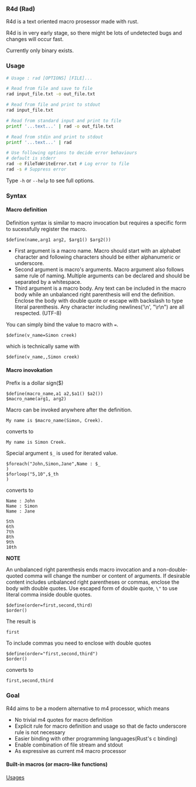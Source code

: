 ### R4d (Rad)

R4d is a text oriented macro prosessor made with rust.

R4d is in very early stage, so there might be lots of undetected bugs and
changes will occur fast.

Currently only binary exists.

### Usage

```bash
# Usage : rad [OPTIONS] [FILE]...

# Read from file and save to file
rad input_file.txt -o out_file.txt

# Read from file and print to stdout 
rad input_file.txt

# Read from standard input and print to file
printf '...text...' | rad -o out_file.txt

# Read from stdin and print to stdout 
printf '...text...' | rad 

# Use following options to decide error behaviours
# default is stderr
rad -e FileToWriteError.txt # Log error to file
rad -s # Suppress error
```

Type ```-h``` or ```--help``` to see full options.

### Syntax 

#### Macro definition

Definition syntax is similar to macro invocation but requires a specific form
to sucessfully register the macro.

```
$define(name,arg1 arg2, $arg1() $arg2())
```

- First argument is a macro name. Macro should start with an alphabet character
and following characters should be either alphanumeric or underscore.
- Second argument is macro's arguments. Macro argument also follows same rule
of naming. Multiple arguments can be declared and should be separated by a
whitespace.
- Third argument is a macro body. Any text can be included in the macro body
while an unbalanced right parenthesis will end the definition. Enclose the body
with double quote or escape with backslash to type literal parenthesis. Any
character including newlines('\n', "\r\n") are all respected. (UTF-8)

You can simply bind the value to macro with ```=```.

```
$define(v_name=Simon creek)
```
which is technically same with
```
$define(v_name,,Simon creek)
```

#### Macro inovokation

Prefix is a dollar sign($)
```
$define(macro_name,a1 a2,$a1() $a2())
$macro_name(arg1, arg2)
```
Macro can be invoked anywhere after the definition.
```
My name is $macro_name(Simon, Creek).
```
converts to
```
My name is Simon Creek.
```

Special argument ```$_``` is used for iterated value.
```
$foreach("John,Simon,Jane",Name : $_
)
$forloop("5,10",$_th
)
```
converts to
```
Name : John
Name : Simon
Name : Jane

5th
6th
7th
8th
9th
10th

```

**NOTE**

An unbalanced right parenthesis ends macro invocation and a non-double-quoted
comma will change the number or content of arguments. If desirable content
includes unbalanced right parentheses or commas, enclose the body with double
quotes. Use escaped form of double quote, ```\"``` to use literal comma inside
double quotes.

```
$define(order=first,second,third)
$order()
```
The result is 
```
first
```
To include commas you need to enclose with double quotes
```
$define(order="first,second,third")
$order()
```
converts to
```
first,second,third
```

### Goal

R4d aims to be a modern alternative to m4 processor, which means

- No trivial m4 quotes for macro definition
- Explicit rule for macro definition and usage so that de facto underscore rule
is not necessary
- Easier binding with other programming languages(Rust's c binding)
- Enable combination of file stream and stdout
- As expressive as current m4 macro processor

#### Built-in macros (or macro-like functions)

[Usages](./docs/macros.md)

